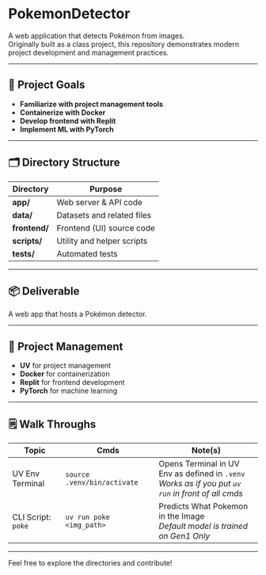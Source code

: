# PokemonDetector

A web application that detects Pokémon from images.  
Originally built as a class project, this repository demonstrates modern project development and management practices.

---

## 🚀 Project Goals

- **Familiarize with project management tools**
- **Containerize with Docker**
- **Develop frontend with Replit**
- **Implement ML with PyTorch**

---

## 🗂️ Directory Structure

| Directory      | Purpose                        |
| -------------- | ----------------------------- |
| **app/**       | Web server & API code          |
| **data/**      | Datasets and related files     |
| **frontend/**  | Frontend (UI) source code      |
| **scripts/**   | Utility and helper scripts     |
| **tests/**     | Automated tests                |

---

## 📦 Deliverable

A web app that hosts a Pokémon detector.

---

## 📝 Project Management

- **UV** for project management
- **Docker** for containerization
- **Replit** for frontend development
- **PyTorch** for machine learning

---

## 🗒️ Walk Throughs

| Topic | Cmds | Note(s) |
|-------|------|---------|
| UV Env Terminal | `source .venv/bin/activate` | Opens Terminal in UV Env as defined in `.venv` <br> _Works as if you put `uv run` in front of all cmds_ |
| CLI Script: `poke` | `uv run poke <img_path>` | Predicts What Pokemon in the Image <br> _Default model is trained on Gen1 Only_ |

---

Feel free to explore the directories and contribute!